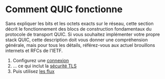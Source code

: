 # Comment QUIC fonctionne

Sans expliquer les bits et les octets exacts sur le réseau, cette section décrit le
fonctionnement des blocs de construction fondamentaux du protocole de transport
QUIC. Si vous souhaitez implémenter votre propre stack QUIC, cette description doit
vous donner une compréhension générale, mais pour tous les détails, référez-vous
aux actuel brouillons internets et RFCs de l'IETF.

1. Configurez une [connexion](quic-connections.md)
2. ... ce qui inclut la [sécurité TLS](quic-tls.md)
3. Puis utilisez [les flux](quic-streams.md)
